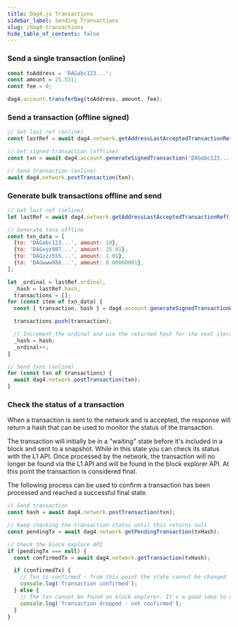 ```yaml
---
title: Dag4.js Transactions
sidebar_label: Sending Transactions
slug: /dag4-transactions
hide_table_of_contents: false
---
```


### Send a single transaction (online)
```js
const toAddress = 'DAGabc123...';
const amount = 25.551;
const fee = 0;

dag4.account.transferDag(toAddress, amount, fee);
```

### Send a transaction (offline signed)
```js
// Get last ref (online)
const lastRef = await dag4.network.getAddressLastAcceptedTransactionRef('DAGWalletSendingAddress');

// Get signed transaction (offline)
const txn = await dag4.account.generateSignedTransaction('DAGabc123...', 25.551, 0, lastRef);

// Send transaction (online)
await dag4.network.postTransaction(txn);
```

### Generate bulk transactions offline and send
```js
// Get last ref (online)
let lastRef = await dag4.network.getAddressLastAcceptedTransactionRef('DAGWalletSendingAddress');

// Generate txns offline
const txn_data = [
  {to: 'DAGabc123...', amount: 10},
  {to: 'DAGxyz987...', amount: 25.01},
  {to: 'DAGzzz555...', amount: 1.01},
  {to: 'DAGwww988...', amount: 0.00000001},
];

let _ordinal = lastRef.ordinal,
  _hash = lastRef.hash,
  transactions = [];
for (const item of txn_data) {
  const { transaction, hash } = dag4.account.generateSignedTransactionWithHash(item.to, item.amount, 0.00000001, {ordinal: _ordinal, hash: _hash});

  transactions.push(transaction);

  // Increment the ordinal and use the returned hash for the next iteration of the loop
  _hash = hash;
  _ordinal++;
}

// Send txns (online)
for (const txn of transactions) {
  await dag4.network.postTransaction(txn);
}
```

### Check the status of a transaction
When a transaction is sent to the network and is accepted, the response will return a hash that can be used to monitor the status of the transaction. 

The transaction will initially be in a "waiting" state before it's included in a block and sent to a snapshot. While in this state you can check its status with the L1 API. Once processed by the network, the transaction will no longer be found via the L1 API and will be found in the block explorer API. At this point the transaction is considered final. 

The following process can be used to confirm a transaction has been processed and reached a successful final state. 
```js
// Send transaction
const hash = await dag4.network.postTransaction(txn);

// Keep checking the transaction status until this returns null
const pendingTx = await dag4.network.getPendingTransaction(txHash);

// Check the block explore API
if (pendingTx === null) {
  const confirmedTx = await dag4.network.getTransaction(txHash);

  if (confirmedTx) {
    // Txn is confirmed - from this point the state cannot be changed
    console.log('Transaction confirmed');
  } else {
    // The txn cannot be found on block explorer. It's a good idea to wait several seconds and try again to confirm the txn has actually been dropped
    console.log('Transaction dropped - not confirmed');
  }
}
```